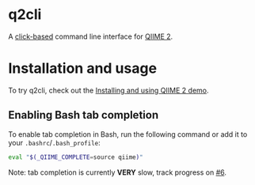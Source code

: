 # q2cli
A [click-based](http://click.pocoo.org/) command line interface for [QIIME 2](https://github.com/biocore/qiime2).

# Installation and usage

To try q2cli, check out the [Installing and using QIIME 2 demo](https://github.com/qiime2/qiime2/wiki/Installing-and-using-QIIME-2).

## Enabling Bash tab completion

To enable tab completion in Bash, run the following command or add it to your `.bashrc`/`.bash_profile`:

```bash
eval "$(_QIIME_COMPLETE=source qiime)"
```

Note: tab completion is currently **VERY** slow, track progress on [#6](https://github.com/qiime2/q2cli/issues/6).
